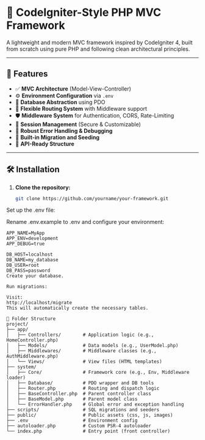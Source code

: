 # 🚀 CodeIgniter-Style PHP MVC Framework

A lightweight and modern MVC framework inspired by CodeIgniter 4, built from scratch using pure PHP and following clean architectural principles.

---

## 📌 Features

- ✅ **MVC Architecture** (Model-View-Controller)
- ⚙️ **Environment Configuration** via `.env`
- 💾 **Database Abstraction** using PDO
- 🔁 **Flexible Routing System** with Middleware support
- 🛡️ **Middleware System** for Authentication, CORS, Rate-Limiting
- 🔐 **Session Management** (Secure & Customizable)
- 🐞 **Robust Error Handling & Debugging**
- 🧪 **Built-in Migration and Seeding**
- 🧩 **API-Ready Structure**

---

## 🛠️ Installation

1. **Clone the repository:**

   ```bash
   git clone https://github.com/yourname/your-framework.git
Set up the .env file:

Rename .env.example to .env and configure your environment:
```env
APP_NAME=MyApp
APP_ENV=development
APP_DEBUG=true

DB_HOST=localhost
DB_NAME=my_database
DB_USER=root
DB_PASS=password
Create your database.

Run migrations:

Visit:
http://localhost/migrate
This will automatically create the necessary tables.

📁 Folder Structure
project/
├── app/
│   ├── Controllers/        # Application logic (e.g., HomeController.php)
│   ├── Models/             # Data models (e.g., UserModel.php)
│   ├── Middlewares/        # Middleware classes (e.g., AuthMiddleware.php)
│   └── Views/              # View files (HTML templates)
├── system/
│   ├── Core/               # Framework core (e.g., Env, Middleware loader)
│   ├── Database/           # PDO wrapper and DB tools
│   ├── Router.php          # Routing and dispatch logic
│   ├── BaseController.php  # Parent controller class
│   ├── BaseModel.php       # Parent model class
│   └── ErrorHandler.php    # Global error and exception handling
├── scripts/                # SQL migrations and seeders
├── public/                 # Public assets (css, js, images)
├── .env                    # Environment config
├── autoloader.php          # Custom PSR-4 autoloader
└── index.php               # Entry point (front controller)
